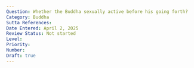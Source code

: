 ```yaml
---
Question: Whether the Buddha sexually active before his going forth?
Category: Buddha
Sutta References:
Date Entered: April 2, 2025
Review Status: Not started
Level: 
Priority: 
Number: 
Draft: true
---
```

